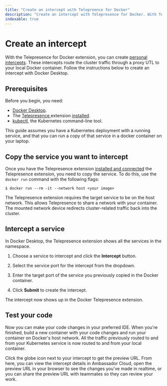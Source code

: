 ```yaml
---
title: "Create an intercept with Telepreence for Docker"
description: "Create an intercept with Telepresence for Docker. With Telepresence, you can create intercepts to debug, "
indexable: true
---
```


# Create an intercept

With the Telepresence for Docker extension, you can create [personal intercepts](../../concepts/intercepts/?intercept=personal). These intercepts route the cluster traffic through a proxy UTL to your local Docker container. Follow the instructions below to create an intercept with Docker Desktop.

## Prerequisites

Before you begin, you need:
- [Docker Desktop](https://www.docker.com/products/docker-desktop). 
- The [Telepresence ](../../../../../kubernetes-learning-center/telepresence-docker-extension/) extension [installed](../install). 
- [kubectl](https://kubernetes.io/docs/tasks/tools/install-kubectl/), the Kubernetes command-line tool.

This guide assumes you have a Kubernetes deployment with a running service, and that you can run a copy of that service in a docker container on your laptop.

## Copy the service you want to intercept 

Once you have the Telepresence extension [installed and connected](../install/) the Telepresence extension, you need to copy the service. To do this, use the `docker run` command with the following flags:

   ```console
   $ docker run --rm -it --network host <your image>
   ```

The Telepresence extension requires the target service to be on the host network. This allows Telepresence to share a network with your container. The mounted network device redirects cluster-related traffic back into the cluster.

## Intercept a service

In Docker Desktop, the Telepresence extension shows all the services in the namespace.

   1. Choose a service to intercept and click the **Intercept** button. 

   2. Select the service port for the intercept from the dropdown.

   3. Enter the target port of the service you previously copied in the Docker container.

   4. Click **Submit** to create the intercept.

The intercept now shows up in the Docker Telepresence extension.

## Test your code

Now you can make your code changes in your preferred IDE. When you're finished, build a new container with your code changes and run your container on Docker's host network. All the traffic previously routed to and from your Kubernetes service is now routed to and from your local container. 

Click the globe icon next to your intercept to get the preview URL. From here, you can view the intercept details in Ambassador Cloud, open the preview URL in your browser to see the changes you've made in realtime, or you can share the preview URL with teammates so they can review your work.